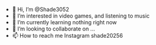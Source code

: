 - 👋 Hi, I’m @Shade3052
- 👀 I’m interested in video games, and listening to music 
- 🌱 I’m currently learning nothing right now
- 💞️ I’m looking to collaborate on ...
- 📫 How to reach me Instagram shade20256

<!---
Shade3052/Shade3052 is a ✨ special ✨ repository because its `README.md` (this file) appears on your GitHub profile.
You can click the Preview link to take a look at your changes.
--->
